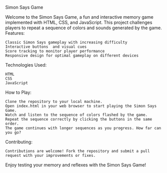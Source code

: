 Simon Says Game

Welcome to the Simon Says Game, a fun and interactive memory game implemented with HTML, CSS, and JavaScript. This project challenges players to repeat a sequence of colors and sounds generated by the game.
Features:

    Classic Simon Says gameplay with increasing difficulty
    Interactive buttons  and visual cues
    Score tracking to monitor player performance
    Responsive design for optimal gameplay on different devices

Technologies Used:

    HTML
    CSS
    JavaScript 

How to Play:

    Clone the repository to your local machine.
    Open index.html in your web browser to start playing the Simon Says Game.
    Watch and listen to the sequence of colors flashed by the game.
    Repeat the sequence correctly by clicking the buttons in the same order.
    The game continues with longer sequences as you progress. How far can you go?

Contributing:

    Contributions are welcome! Fork the repository and submit a pull request with your improvements or fixes.

Enjoy testing your memory and reflexes with the Simon Says Game!
